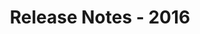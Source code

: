 ﻿---
title: Release Notes - 2016
description: "Release Notes - 2016 – learn about the latest updates and fixes."
type: docs
weight: 50
url: /net/release-notes-2016/
---


